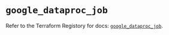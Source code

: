 # `google_dataproc_job`

Refer to the Terraform Registory for docs: [`google_dataproc_job`](https://registry.terraform.io/providers/hashicorp/google/4.75.1/docs/resources/dataproc_job).
